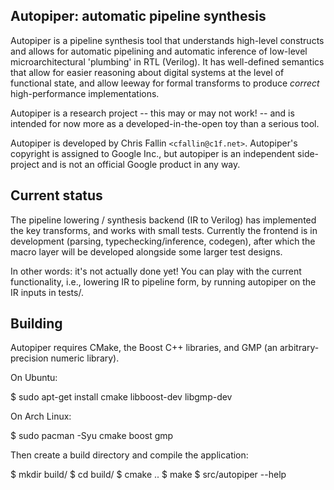 Autopiper: automatic pipeline synthesis
---------------------------------------

Autopiper is a pipeline synthesis tool that understands high-level constructs
and allows for automatic pipelining and automatic inference of low-level
microarchitectural 'plumbing' in RTL (Verilog). It has well-defined semantics
that allow for easier reasoning about digital systems at the level of
functional state, and allow leeway for formal transforms to produce *correct*
high-performance implementations.

Autopiper is a research project -- this may or may not work! -- and is intended
for now more as a developed-in-the-open toy than a serious tool.

Autopiper is developed by Chris Fallin `<cfallin@c1f.net>`. Autopiper's
copyright is assigned to Google Inc., but autopiper is an independent
side-project and is not an official Google product in any way.

Current status
--------------

The pipeline lowering / synthesis backend (IR to Verilog) has implemented the
key transforms, and works with small tests. Currently the frontend is in
development (parsing, typechecking/inference, codegen), after which the macro
layer will be developed alongside some larger test designs.

In other words: it's not actually done yet! You can play with the current
functionality, i.e., lowering IR to pipeline form, by running autopiper on the
IR inputs in tests/.

Building
--------

Autopiper requires CMake, the Boost C++ libraries, and GMP (an
arbitrary-precision numeric library).

On Ubuntu:

$ sudo apt-get install cmake libboost-dev libgmp-dev

On Arch Linux:

$ sudo pacman -Syu cmake boost gmp

Then create a build directory and compile the application:

$ mkdir build/
$ cd build/
$ cmake ..
$ make
$ src/autopiper --help
